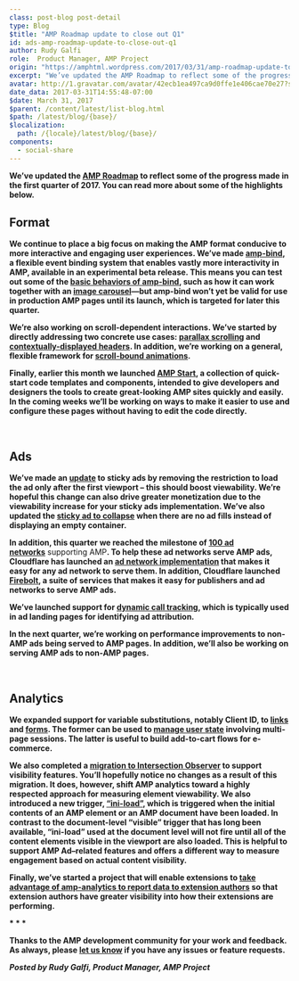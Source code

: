 ```yaml
---
class: post-blog post-detail
type: Blog
$title: "AMP Roadmap update to close out Q1"
id: ads-amp-roadmap-update-to-close-out-q1
author: Rudy Galfi
role:  Product Manager, AMP Project
origin: "https://amphtml.wordpress.com/2017/03/31/amp-roadmap-update-to-close-out-q1/amp/"
excerpt: "We’ve updated the AMP Roadmap to reflect some of the progress made in the first quarter of 2017. You can read more about some of the highlights below. Format We continue to place a big focus on making the AMP format conducive to more interactive and engaging user experiences. We’ve made amp-bind, a flexible event [&#8230;]"
avatar: http://1.gravatar.com/avatar/42ecb1ea497ca9d0ffe1e406cae70e27?s=96&d=identicon&r=G
date_data: 2017-03-31T14:55:48-07:00
$date: March 31, 2017
$parent: /content/latest/list-blog.html
$path: /latest/blog/{base}/
$localization:
  path: /{locale}/latest/blog/{base}/
components:
  - social-share
---
```


<div class="amp-wp-article-content">
<p><strong>We’ve updated the </strong><a href="https://www.ampproject.org/roadmap/"><strong>AMP Roadmap</strong></a><strong> to reflect some of the progress made in the first quarter of 2017. You can read more about some of the highlights below.</strong></p>
<h2><strong>Format</strong></h2>
<p><strong>We continue to place a big focus on making the AMP format conducive to more interactive and engaging user experiences. We’ve made </strong><a href="https://www.ampproject.org/docs/reference/components/dynamic/amp-bind"><strong>amp-bind</strong></a><strong>, a flexible event binding system that enables vastly more interactivity in AMP, available in an experimental beta release. This means you can test out some of the </strong><a href="https://ampbyexample.com/components/amp-bind/"><strong>basic behaviors of amp-bind</strong></a><strong>, such as how it can work together with an </strong><a href="https://ampbyexample.com/advanced/image_galleries_with_amp-carousel/#linking-carousels-with-amp-bind"><strong>image carousel</strong></a><strong>—but amp-bind won’t yet be valid for use in production AMP pages until its launch, which is targeted for later this quarter. </strong></p>
<p><strong>We’re also working on scroll-dependent interactions</strong><strong>. We’ve started by directly addressing two concrete use cases: </strong><a href="https://github.com/ampproject/amphtml/issues/1443"><strong>parallax scrolling</strong></a><strong> and </strong><a href="https://github.com/ampproject/amphtml/issues/8268"><strong>contextually-displayed headers</strong></a><strong>. In addition, we&#8217;re working on a general, flexible framework for <a href="https://github.com/ampproject/amphtml/issues/8411">scroll-bound animations</a>.</strong></p>
<p><strong>Finally, earlier this month we launched </strong><a href="https://ampstart.com"><strong>AMP Start</strong></a><strong>, a collection of quick-start code templates and components, intended to give developers and designers the tools to create great-looking AMP sites quickly and easily. In the coming weeks we’ll be working on ways to make it easier to use and configure these pages without having to edit the code directly.</strong></p>
<p>&nbsp;</p>
<h2><strong>Ads</strong></h2>
<p><strong>We’ve made an </strong><a href="https://github.com/ampproject/amphtml/issues/6597"><strong>update</strong></a><strong> to sticky ads by removing the restriction to load the ad only after the first viewport &#8211; this should boost viewability. We’re hopeful this change can also drive greater monetization due to the viewability increase for your sticky ads implementation. We’ve also updated the </strong><a href="https://github.com/ampproject/amphtml/issues/6184"><strong>sticky ad to collapse</strong></a><strong> when there are no ad fills instead of displaying an empty container.</strong></p>
<p><strong>In addition, this quarter we reached the milestone of </strong><a href="https://www.ampproject.org/docs/reference/components/ads/amp-ad#supported-ad-networks"><strong>100 ad networks</strong></a> supporting AMP<strong>. To help these ad networks serve AMP ads, Cloudflare has launched an </strong><a href="https://github.com/ampproject/amphtml/issues/7351"><strong>ad network implementation</strong></a><strong> that makes it easy for any ad network to serve them. In addition, Cloudflare launched </strong><a href="https://blog.cloudflare.com/firebolt/"><strong>Firebolt</strong></a><strong>, a suite of services that makes it easy for publishers and ad networks to serve AMP ads.</strong></p>
<p><strong>We’ve launched support for </strong><a href="https://github.com/ampproject/amphtml/blob/master/extensions/amp-call-tracking/amp-call-tracking.md"><strong>dynamic call tracking</strong></a><strong>, which is typically used in ad landing pages for identifying ad attribution.</strong></p>
<p><strong>In the next quarter, we’re working on performance improvements to non-AMP ads being served to AMP pages. In addition, we’ll also be working on serving AMP ads to non-AMP pages.</strong></p>
<p>&nbsp;</p>
<h2><strong>Analytics</strong></h2>
<p><strong>We expanded support for variable substitutions, notably Client ID, to </strong><a href="https://github.com/ampproject/amphtml/blob/master/spec/amp-var-substitutions.md#variable-substitution-in-links"><strong>links</strong></a><strong> and </strong><a href="https://www.ampproject.org/docs/reference/components/dynamic/amp-form#variable-substitutions"><strong>forms</strong></a><strong>. The former can be used to </strong><a href="https://github.com/ampproject/amphtml/blob/master/spec/amp-managing-user-state.md#task-5-using-client-id-in-linking-and-form-submission"><strong>manage user state</strong></a><strong> involving multi-page sessions. The latter is useful to build add-to-cart flows for e-commerce.</strong></p>
<p><strong>We also completed a </strong><a href="https://github.com/ampproject/amphtml/issues/5697"><strong>migration to Intersection Observer</strong></a><strong> to support visibility features. You’ll hopefully notice no changes as a result of this migration. It does, however, shift AMP analytics toward a highly respected approach for measuring element viewability. We also introduced a new trigger, </strong><a href="https://www.ampproject.org/docs/reference/components/ads/amp-analytics#initial-load-trigger"><strong>“ini-load”</strong></a><strong>, which is triggered when the initial contents of an AMP element or an AMP document have been loaded. In contrast to the document-level “visible” trigger that has long been available, “ini-load” used at the document level will not fire until all of the content elements visible in the viewport are also loaded. This is helpful to support AMP Ad–related features and offers a different way to measure engagement based on actual content visibility. </strong></p>
<p><strong>Finally, we’ve started a project that will enable extensions to </strong><a href="https://github.com/ampproject/amphtml/issues/6417"><strong>take advantage of amp-analytics to report data to extension authors</strong></a><strong> so that extension authors have greater visibility into how their extensions are performing.</strong></p>
<p><strong>* * *</strong></p>
<p><strong>Thanks to the AMP development community for your work and feedback. As always, please </strong><a href="https://groups.google.com/forum/#!forum/amphtml-discuss"><strong>let us know</strong></a><strong> if you have any issues or feature requests.</strong></p>
<p><i><strong>Posted by Rudy Galfi, Product Manager, AMP Project</strong></i></p><br />  
</div>

